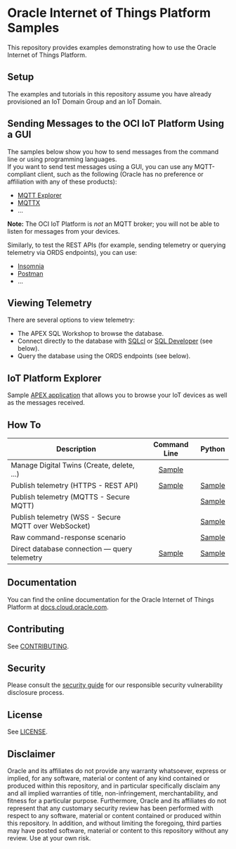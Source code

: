 # Oracle Internet of Things Platform Samples

This repository provides examples demonstrating how to use the Oracle Internet of Things
Platform.

## Setup

The examples and tutorials in this repository assume you have already provisioned an IoT
Domain Group and an IoT Domain.

## Sending Messages to the OCI IoT Platform Using a GUI

The samples below show you how to send messages from the command line or using programming
languages.  
If you want to send test messages using a GUI, you can use any MQTT-compliant client,
such as the following (Oracle has no preference or affiliation with any of these products):

- [MQTT Explorer](https://mqtt-explorer.com/)
- [MQTTX](https://mqttx.app/)
- ...

**Note:** The OCI IoT Platform is _not_ an MQTT broker; you will not be able to listen
for messages from your devices.

Similarly, to test the REST APIs (for example, sending telemetry or querying telemetry
via ORDS endpoints), you can use:

- [Insomnia](https://insomnia.rest/)
- [Postman](https://www.postman.com/)
- ...

## Viewing Telemetry

There are several options to view telemetry:

- The APEX SQL Workshop to browse the database.
- Connect directly to the database with
  [SQLcl](https://www.oracle.com/database/sqldeveloper/technologies/sqlcl/) or
  [SQL Developer](https://www.oracle.com/database/sqldeveloper/) (see below).
- Query the database using the ORDS endpoints (see below).

## IoT Platform Explorer

Sample [APEX application](./apex/dashboard) that allows you to browse your IoT devices
as well as the messages received.

## How To

| Description                                          | Command Line          | Python       |
|------------------------------------------------------|:---------------------:|:------------:|
| Manage Digital Twins (Create, delete, ...)           | [Sample](./samples/script/manage-dt/) |              |
| Publish telemetry (HTTPS - REST API)                 | [Sample](./samples/script/publish-https/) | [Sample](./samples/python/publish-https/)  |
| Publish telemetry (MQTTS - Secure MQTT)              |                       | [Sample](./samples/python/publish-mqtt/)  |
| Publish telemetry (WSS - Secure MQTT over WebSocket) |                       | [Sample](./samples/python/publish-websockets/)  |
| Raw command-response scenario                        |                       | [Sample](./samples/python/command-response/)  |
| Direct database connection — query telemetry         | [Sample](./samples/script/query-db/) | [Sample](./samples/python/query-db/)  |

## Documentation

You can find the online documentation for the Oracle Internet of Things Platform at
[docs.cloud.oracle.com](https://docs.cloud.oracle.com/).

## Contributing

See [CONTRIBUTING](./CONTRIBUTING.md).

## Security

Please consult the [security guide](./SECURITY.md) for our responsible security
vulnerability disclosure process.

## License

See [LICENSE](./LICENSE.txt).

## Disclaimer

Oracle and its affiliates do not provide any warranty whatsoever, express or implied, for
any software, material or content of any kind contained or produced within this
repository, and in particular specifically disclaim any and all implied warranties of
title, non-infringement, merchantability, and fitness for a particular purpose.
Furthermore, Oracle and its affiliates do not represent that any customary security
review has been performed with respect to any software, material or content contained or
produced within this repository. In addition, and without limiting the foregoing,
third parties may have posted software, material or content to this repository
without any review. Use at your own risk.
